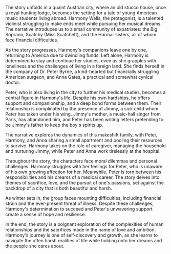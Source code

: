 The story unfolds in a quaint Austrian city, where an old stucco house, once a royal hunting lodge, becomes the setting for a tale of young American music students living abroad. Harmony Wells, the protagonist, is a talented violinist struggling to make ends meet while pursuing her musical dreams. The narrative introduces us to a small community of expatriates: the Big Soprano, Scatchy (Miss Scatchett), and the Harmar sisters, all of whom face financial difficulties.

As the story progresses, Harmony's companions leave one by one, returning to America due to dwindling funds. Left alone, Harmony is determined to stay and continue her studies, even as she grapples with loneliness and the challenges of living in a foreign land. She finds herself in the company of Dr. Peter Byrne, a kind-hearted but financially struggling American surgeon, and Anna Gates, a practical and somewhat cynical doctor.

Peter, who is also living in the city to further his medical studies, becomes a central figure in Harmony's life. Despite his own hardships, he offers support and companionship, and a deep bond forms between them. Their relationship is complicated by the presence of Jimmy, a sick child whom Peter has taken under his wing. Jimmy's mother, a music-hall singer from Paris, has abandoned him, and Peter has been writing letters pretending to be Jimmy's father to keep the boy's spirits up.

The narrative explores the dynamics of this makeshift family, with Peter, Harmony, and Anna sharing a small apartment and pooling their resources to survive. Harmony takes on the role of caregiver, managing the household and nurturing Jimmy, while Peter and Anna work tirelessly at the hospital.

Throughout the story, the characters face moral dilemmas and personal challenges. Harmony struggles with her feelings for Peter, who is unaware of his own growing affection for her. Meanwhile, Peter is torn between his responsibilities and his dreams of a medical career. The story delves into themes of sacrifice, love, and the pursuit of one's passions, set against the backdrop of a city that is both beautiful and harsh.

As winter sets in, the group faces mounting difficulties, including financial strain and the ever-present threat of illness. Despite these challenges, Harmony's determination to succeed and Peter's unwavering support create a sense of hope and resilience.

In the end, the story is a poignant exploration of the complexities of human relationships and the sacrifices made in the name of love and ambition. Harmony's journey is one of self-discovery and growth, as she learns to navigate the often harsh realities of life while holding onto her dreams and the people she cares about.